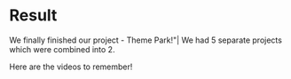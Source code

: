 # Result

We finally finished our project - Theme Park!"|
We had 5 separate projects which were combined into 2. 

Here are the videos to remember!
